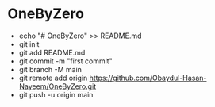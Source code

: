 # OneByZero

* echo "# OneByZero" >> README.md
* git init
* git add README.md
* git commit -m "first commit"
* git branch -M main
* git remote add origin https://github.com/Obaydul-Hasan-Nayeem/OneByZero.git
* git push -u origin main
